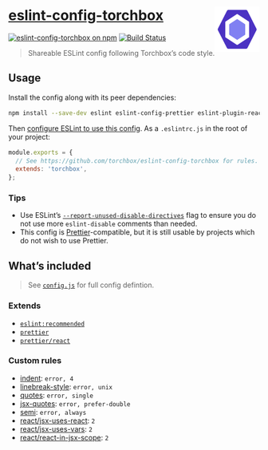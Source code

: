 # [eslint-config-torchbox](https://www.npmjs.com/package/eslint-config-torchbox) [<img src="https://raw.githubusercontent.com/torchbox/eslint-config-torchbox/master/.github/eslint-logo.svg?sanitize=true" alt="ESLint" width="90" height="90" align="right">](https://eslint.org)

[![eslint-config-torchbox on npm](https://img.shields.io/npm/v/eslint-config-torchbox.svg)](https://www.npmjs.com/package/eslint-config-torchbox) [![Build Status](https://travis-ci.com/torchbox/eslint-config-torchbox.svg?branch=master)](https://travis-ci.com/torchbox/eslint-config-torchbox)

> Shareable ESLint config following Torchbox’s code style.

## Usage

Install the config along with its peer dependencies:

```sh
npm install --save-dev eslint eslint-config-prettier eslint-plugin-react eslint-config-torchbox
```

Then [configure ESLint to use this config](https://eslint.org/docs/user-guide/configuring#extending-configuration-files). As a `.eslintrc.js` in the root of your project:

```js
module.exports = {
  // See https://github.com/torchbox/eslint-config-torchbox for rules.
  extends: 'torchbox',
};
```

### Tips

- Use ESLint’s [`--report-unused-disable-directives`](https://eslint.org/docs/user-guide/command-line-interface#--report-unused-disable-directives) flag to ensure you do not use more `eslint-disable` comments than needed.
- This config is [Prettier](https://prettier.io/)-compatible, but it is still usable by projects which do not wish to use Prettier.

## What’s included

> See [`config.js`](./config.js) for full config defintion.

### Extends

- [`eslint:recommended`](https://eslint.org/docs/rules/)
- [`prettier`](https://github.com/prettier/eslint-config-prettier)
- [`prettier/react`](https://github.com/prettier/eslint-config-prettier)

### Custom rules

- [indent](https://eslint.org/docs/rules/indent): `error, 4`
- [linebreak-style](https://eslint.org/docs/rules/linebreak-style): `error, unix`
- [quotes](https://eslint.org/docs/rules/quotes): `error, single`
- [jsx-quotes](https://eslint.org/docs/rules/jsx-quotes): `error, prefer-double`
- [semi](https://eslint.org/docs/rules/semi): `error, always`
- [react/jsx-uses-react](https://github.com/yannickcr/eslint-plugin-react/blob/master/docs/rules/jsx-uses-react.md): `2`
- [react/jsx-uses-vars](https://github.com/yannickcr/eslint-plugin-react/blob/master/docs/rules/jsx-uses-vars.md): `2`
- [react/react-in-jsx-scope](https://github.com/yannickcr/eslint-plugin-react/blob/master/docs/rules/react-in-jsx-scope.md): `2`
